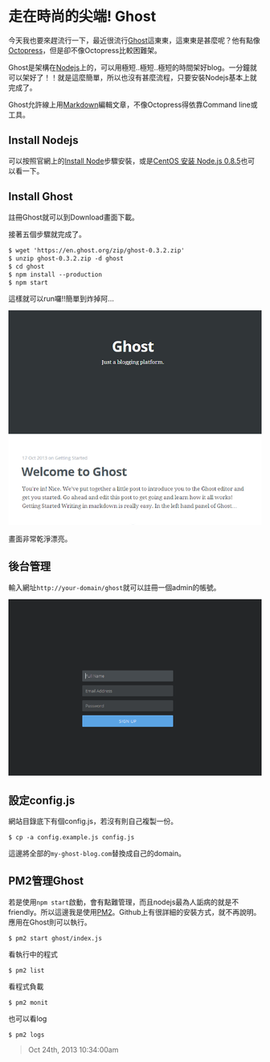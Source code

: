 # 走在時尚的尖端! Ghost

今天我也要來趕流行一下，最近很流行[Ghost][1]這東東，這東東是甚麼呢？他有點像[Octopress][2]，但是卻不像Octopress比較困難架。

Ghost是架構在[Nodejs][3]上的，可以用極短..極短..極短的時間架好blog。一分鐘就可以架好了！！就是這麼簡單，所以也沒有甚麼流程，只要安裝Nodejs基本上就完成了。

Ghost允許線上用[Markdown][5]編輯文章，不像Octopress得依靠Command line或工具。

## Install Nodejs

可以按照官網上的[Install Node][4]步驟安裝，或是[CentOS 安装 Node.js 0.8.5][6]也可以看一下。

## Install Ghost

註冊Ghost就可以到Download畫面下載。

接著五個步驟就完成了。

```
$ wget 'https://en.ghost.org/zip/ghost-0.3.2.zip'
$ unzip ghost-0.3.2.zip -d ghost
$ cd ghost
$ npm install --production
$ npm start
```

這樣就可以run囉!!簡單到炸掉阿...

![build ghost](/assets/mix/zou_zai_shi_shang_de_jian_7aef21_ghost/build_ghost.png)

畫面非常乾淨漂亮。

## 後台管理

輸入網址`http://your-domain/ghost`就可以註冊一個admin的帳號。

![admin sign](/assets/mix/zou_zai_shi_shang_de_jian_7aef21_ghost/admin_sign.png)

## 設定config.js

網站目錄底下有個config.js，若沒有則自己複製一份。

```
$ cp -a config.example.js config.js
```

這邊將全部的`my-ghost-blog.com`替換成自己的domain。

## PM2管理Ghost

若是使用`npm start`啟動，會有點難管理，而且nodejs最為人詬病的就是不friendly。所以這邊我是使用[PM2](7)。Github上有很詳細的安裝方式，就不再說明。應用在Ghost則可以執行。

```
$ pm2 start ghost/index.js
```

看執行中的程式

```
$ pm2 list
```

看程式負載

```
$ pm2 monit
```

也可以看log

```
$ pm2 logs
```

[1]: https://en.ghost.org/
[2]: https://http://octopress.org//
[3]: http://nodejs.org/
[4]: http://docs.ghost.org/installation/linux/
[5]: http://markdown.tw/
[6]: /post/94171044168/centos-node-js-0-8-5
[7]: https://github.com/Unitech/pm2

> Oct 24th, 2013 10:34:00am